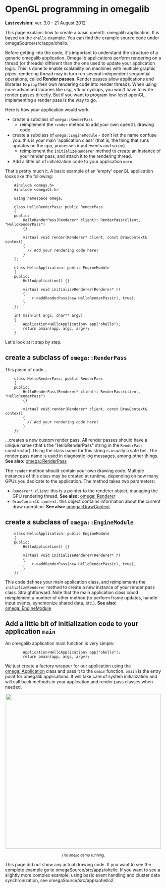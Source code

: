 # OpenGL programming in omegalib #
<p><b>Last revision:</b> ver. 3.0 - 21 August 2012</p>

This page explains how to create a basic openGL omegalib application. It is based on the `ohello` example. You can find the example source code under omegaSource/src/apps/ohello.

Before getting into the code, it's important to understand the structure of a generic omegalib application. Omegalib applications perform rendering on a thread (or threads) different than the one used to update your application logic. This is done to enable scalability on machines with multiple graphic pipes. rendering thread may in turn run several independent sequential operations, called **Render passes**. Render passes allow applications and libraries to `plug` their own rendering code into render threads. When using more advanced libraries like osg, vtk or cyclops, you won't have to write render passes directly. But if you want to program low-level openGL, implementing a render pass is the way to go.

Here is how your application would work:
  * create a subclass of `omega::RenderPass`
    * reimplement the `render` method to add your own openGL drawing code
  * create a subclass of `omega::EngineModule` - don't let the name confuse you: this is your main 'application class' (that is, the thing that runs updates on the cpu, processes input events and so on)
    * reimplement the `initializeRenderer` method to create an instance of your render pass, and attach it to the rendering thread.
  * Add a little bit of initialization code to your application `main`

That's pretty much it. A basic example of an 'empty' openGL application looks like the following:
```
	#include <omega.h>
	#include <omegaGl.h>

	using namespace omega;

	class HelloRenderPass: public RenderPass
	{
	public:
		HelloRenderPass(Renderer* client): RenderPass(client, "HelloRenderPass") 
		{}
		
		virtual void render(Renderer* client, const DrawContext& context)
		{  
		  // Add your rendering code here!
		}
	};

	class HelloApplication: public EngineModule
	{
	public:
		HelloApplication() {}

		virtual void initializeRenderer(Renderer* r) 
		{ 
			r->addRenderPass(new HelloRenderPass(r), true);
		}
	};

	int main(int argc, char** argv)
	{
		Application<HelloApplication> app("ohello");
		return omain(app, argc, argv);
	}
```

Let's look at it step by step.
## create a subclass of `omega::RenderPass` ##
This piece of code...
```
	class HelloRenderPass: public RenderPass
	{
	public:
		HelloRenderPass(Renderer* client): RenderPass(client, "HelloRenderPass") 
		{}
		
		virtual void render(Renderer* client, const DrawContext& context)
		{  
		  // Add your rendering code here!
		}
	};
```
...creates a new custom render pass. All render passes should have a unique name (that's the "HelloRenderPass" string in the `RenderPass` constructor). Using the class name for this string is usually a safe bet. The render pass name is used in diagnostic log messages, among other things.
**See also:** [omega::RenderPass](http://omegalib.googlecode.com/svn/refdocs/trunk/html/classomega_1_1_render_pass.html)

The `render` method should contain your own drawing code. Multiple instances of this class may be created at runtime, depending on how many GPUs you dedicate to the application. The method takes two parameters:
  * `Renderer* client`: this is a pointer to the renderer object, managing the GPU rendering thread. **See also:** [omega::Renderer](http://omegalib.googlecode.com/svn/refdocs/trunk/html/classomega_1_1_renderer.html)
  * `DrawContext& context`: this object contains information about the current draw operation. **See also:** [omega::DrawContext](http://omegalib.googlecode.com/svn/refdocs/trunk/html/structomega_1_1_draw_context.html)

## create a subclass of `omega::EngineModule` ##
```
	class HelloApplication: public EngineModule
	{
	public:
		HelloApplication() {}

		virtual void initializeRenderer(Renderer* r) 
		{ 
			r->addRenderPass(new HelloRenderPass(r), true);
		}
	};
```
This code defines your main application class, and reimplements the `initializeRenderer` method to create a new instance of your render pass class. Straightforward. Note that the main application class could reimplement a number of other method (to perform frame updates, handle input events, synchronize shared data, etc.).
**See also:** [omega::EngineModule](http://omegalib.googlecode.com/svn/refdocs/trunk/html/classomega_1_1_engine_module.html)

## Add a little bit of initialization code to your application `main` ##
An omegalib application main function is very simple:
```
		Application<HelloApplication> app("ohello");
		return omain(app, argc, argv);
```
We just create a factory wrapper for our application using the [omega::Application](http://omegalib.googlecode.com/svn/refdocs/trunk/html/classomega_1_1_application.html) class and pass it to the `omain` function. `omain` is the entry point for omegalib applications. It will take care of system initialization and will call back methods in your application and render pass classes when needed.

<p align='middle'><img src='http://omegalib.googlecode.com/svn/wiki/Building/ohello.png' width='500' /></p><p align='middle'>
<i><sup>The ohello demo running.</sup></i>
</p>

This page did not show any actual drawing code. If you want to see the complete example go to omegaSource/src/apps/ohello. If you want to see a slightly more complex example, using basic event handling and cluster data synchronization, see omegaSource/src/apps/ohello2.
